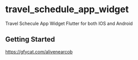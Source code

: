 # travel_schedule_app_widget

Travel Schecule App Widget Flutter for both IOS and Android

## Getting Started

https://gfycat.com/alivenearcob
